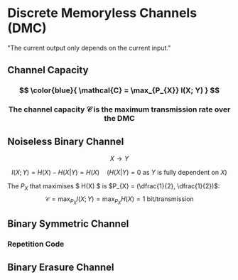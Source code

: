 # Discrete Memoryless Channels (DMC)

"The current output only depends on the current input."

## Channel Capacity
### $$ \color{blue}{ \mathcal{C} = \max_{P_{X}} I(X; Y) } $$

### $$ \text{The channel capacity } \mathcal{C} \text{ is the maximum transmission rate over the DMC } $$


## Noiseless Binary Channel

$$ X \longrightarrow Y $$

$$ I(X; Y) = H(X) - H(X|Y) = H(X) \quad ( H(X|Y) = 0 \text{ as } Y \text{  is fully dependent on } X) $$

The $P_{X}$ that maximises $ H(X) $ is $P_{X} = (\dfrac{1}{2}, \dfrac{1}{2})$:
$$  \mathcal{C} = \max_{P_{X}} I(X; Y) = \max_{P_{X}} H(X) = 1 \text{ bit/transmission } $$



## Binary Symmetric Channel



### Repetition Code



## Binary Erasure Channel

##
